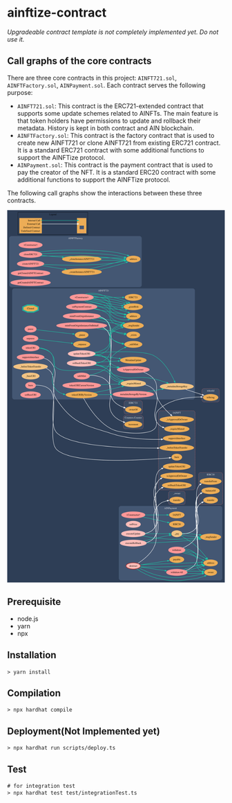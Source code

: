 # ainftize-contract

*Upgradeable contract template is not completely implemented yet. Do not use it.*


## Call graphs of the core contracts

There are three core contracts in this project: `AINFT721.sol`, `AINFTFactory.sol`, `AINPayment.sol`. Each contract serves the following purpose:

- `AINFT721.sol`: This contract is the ERC721-extended contract that supports some update schemes related to AINFTs. The main feature is that token holders have permissions to update and rollback their metadata. History is kept in both contract and AIN blockchain. 
- `AINFTFactory.sol`: This contract is the factory contract that is used to create new AINFT721 or clone AINFT721 from existing ERC721 contract. It is a standard ERC721 contract with some additional functions to support the AINFTize protocol.
- `AINPayment.sol`: This contract is the payment contract that is used to pay the creator of the NFT. It is a standard ERC20 contract with some additional functions to support the AINFTize protocol.

The following call graphs show the interactions between these three contracts.


![Call graph for Overall AINFT](docs/callgraph/AINFT.svg)


## Prerequisite
- node.js
- yarn
- npx

## Installation
```
> yarn install
```





## Compilation
```
> npx hardhat compile
```

## Deployment(Not Implemented yet)
```
> npx hardhat run scripts/deploy.ts
```

## Test
```
# for integration test
> npx hardhat test test/integrationTest.ts
```
